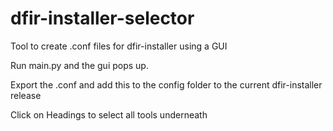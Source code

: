 # dfir-installer-selector
Tool to create .conf files for dfir-installer using a GUI

Run main.py and the gui pops up.

Export the .conf and add this to the config folder to the current dfir-installer release

Click on Headings to select all tools underneath
